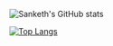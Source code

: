 
![Sanketh's GitHub stats](https://github-readme-stats.vercel.app/api?username=sankethj&show_icons=true&theme=algolia )


[![Top Langs](https://github-readme-stats.vercel.app/api/top-langs/?username=sankethj&layout=compact)](https://github.com/anuraghazra/github-readme-stats)
